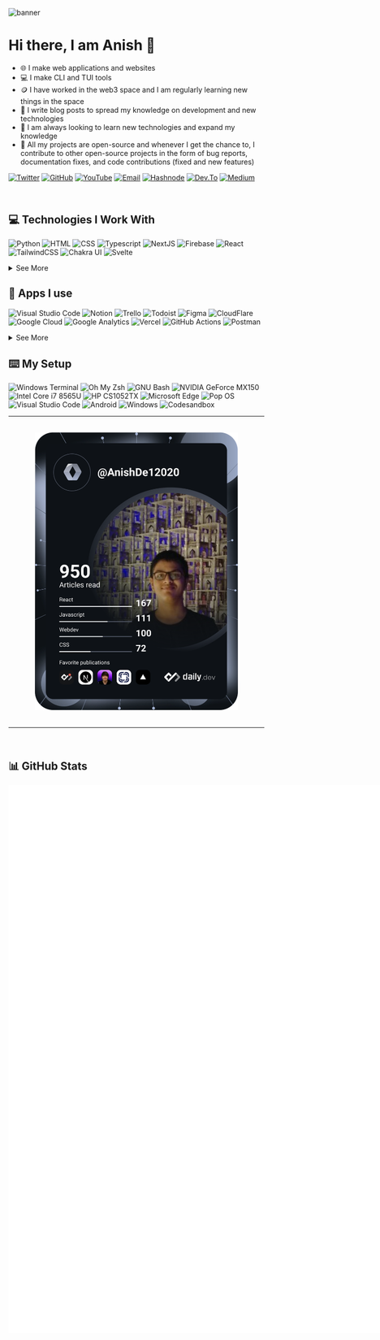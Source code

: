 ![banner](https://user-images.githubusercontent.com/63192115/176181232-2d0a6027-0b0a-4cee-b3ba-aacf7d293384.png)

# Hi there, I am Anish 👋

- 🌐 I make web applications and websites
- 💻 I make CLI and TUI tools
- 🪙 I have worked in the web3 space and I am regularly learning new things in the space
- 📝 I write blog posts to spread my knowledge on development and new technologies
- 📖 I am always looking to learn new technologies and expand my knowledge
- 👐 All my projects are open-source and whenever I get the chance to, I contribute to other open-source projects in the form of bug reports, documentation fixes, and code contributions (fixed and new features)

[![Twitter](https://img.shields.io/badge/Twitter-1DA1F2?style=for-the-badge&logo=twitter&logoColor=white)](https://twitter.com/anishde12020)
[![GitHub](https://img.shields.io/badge/GitHub-100000?style=for-the-badge&logo=github&logoColor=white)](https://github.com/AnishDe12020)
[![YouTube](https://img.shields.io/badge/YouTube-FF0000?style=for-the-badge&logo=youtube&logoColor=white)](https://www.youtube.com/anishtechtutorials)
[![Email](https://img.shields.io/badge/Email-D14836?style=for-the-badge&logo=gmail&logoColor=white)](mailto:contact@anishde.dev)
[![Hashnode](https://img.shields.io/badge/Hashnode-2962FF?style=for-the-badge&logo=hashnode&logoColor=white)](https://blog.anishde.dev/)
[![Dev.To](https://img.shields.io/badge/dev.to-0A0A0A?style=for-the-badge&logo=devdotto&logoColor=white)](https://dev.to/anishde12020)
[![Medium](https://img.shields.io/badge/Medium-12100E?style=for-the-badge&logo=medium&logoColor=white)](https://medium.com/@anishde12020)

&nbsp;
## 💻 Technologies I Work With

![Python](https://img.shields.io/badge/Python-3776AB?style=for-the-badge&logo=python&logoColor=white)
![HTML](https://img.shields.io/badge/HTML5-E34F26?style=for-the-badge&logo=html5&logoColor=white)
![CSS](https://img.shields.io/badge/CSS3-1572B6?style=for-the-badge&logo=css3&logoColor=white)
![Typescript](https://img.shields.io/badge/TypeScript-007ACC?style=for-the-badge&logo=typescript&logoColor=white)
![NextJS](https://img.shields.io/badge/next.js-000000?style=for-the-badge&logo=nextdotjs&logoColor=white)
![Firebase](https://img.shields.io/badge/firebase-ffca28?style=for-the-badge&logo=firebase&logoColor=black)
![React](https://img.shields.io/badge/React-20232A?style=for-the-badge&logo=react&logoColor=61DAFB)
![TailwindCSS](https://img.shields.io/badge/Tailwind_CSS-38B2AC?style=for-the-badge&logo=tailwind-css&logoColor=white)
![Chakra UI](https://img.shields.io/badge/Chakra--UI-319795?style=for-the-badge&logo=chakra-ui&logoColor=white)
![Svelte](https://img.shields.io/badge/Svelte-4A4A55?style=for-the-badge&logo=svelte&logoColor=FF3E00)

<details>
  <summary>See More</summary>
  
![JavaScript](https://img.shields.io/badge/JavaScript-323330?style=for-the-badge&logo=javascript&logoColor=F7DF1E)
![JSON](https://img.shields.io/badge/json-5E5C5C?style=for-the-badge&logo=json&logoColor=white)
![MonogDB](https://img.shields.io/badge/MongoDB-4EA94B?style=for-the-badge&logo=mongodb&logoColor=white)
![Supabase](https://img.shields.io/badge/Supabase-181818?style=for-the-badge&logo=supabase&logoColor=white)
![NodeJS](https://img.shields.io/badge/Node.js-339933?style=for-the-badge&logo=nodedotjs&logoColor=white)
![NPM](https://img.shields.io/badge/npm-CB3837?style=for-the-badge&logo=npm&logoColor=white)
![Yarn](https://img.shields.io/badge/Yarn-2C8EBB?style=for-the-badge&logo=yarn&logoColor=white)
![ExpressJS](https://img.shields.io/badge/Express.js-000000?style=for-the-badge&logo=express&logoColor=white)
![SASS](https://img.shields.io/badge/Sass-CC6699?style=for-the-badge&logo=sass&logoColor=white)
![Jupyter](https://img.shields.io/badge/Jupyter-F37626.svg?&style=for-the-badge&logo=Jupyter&logoColor=white)
![Markdown](https://img.shields.io/badge/Markdown-000000?style=for-the-badge&logo=markdown&logoColor=white)
![Styled Components](https://img.shields.io/badge/styled--components-DB7093?style=for-the-badge&logo=styled-components&logoColor=white)
![Redux](https://img.shields.io/badge/Redux-593D88?style=for-the-badge&logo=redux&logoColor=white)
![Flask](https://img.shields.io/badge/Flask-000000?style=for-the-badge&logo=flask&logoColor=white)
![GraphQL](https://img.shields.io/badge/GraphQl-E10098?style=for-the-badge&logo=graphql&logoColor=white)
![Docker](https://img.shields.io/badge/Docker-2CA5E0?style=for-the-badge&logo=docker&logoColor=white)
![Git](https://img.shields.io/badge/Git-F05032?style=for-the-badge&logo=git&logoColor=white)
![ESLint](https://img.shields.io/badge/eslint-3A33D1?style=for-the-badge&logo=eslint&logoColor=white)
![Prettier](https://img.shields.io/badge/prettier-1A2C34?style=for-the-badge&logo=prettier&logoColor=F7BA3E)
  
</details>
  
## 📱 Apps I use

![Visual Studio Code](https://img.shields.io/badge/Visual_Studio_Code-0078D4?style=for-the-badge&logo=visual%20studio%20code&logoColor=white)
![Notion](https://img.shields.io/badge/Notion-000000?style=for-the-badge&logo=notion&logoColor=white)
![Trello](https://img.shields.io/badge/Trello-0052CC?style=for-the-badge&logo=trello&logoColor=white)
![Todoist](https://img.shields.io/badge/Todoist-E44332?style=for-the-badge&logo=todoist&logoColor=white)
![Figma](https://img.shields.io/badge/Figma-F24E1E?style=for-the-badge&logo=figma&logoColor=white)
![CloudFlare](https://img.shields.io/badge/Cloudflare-F38020?style=for-the-badge&logo=Cloudflare&logoColor=white)
![Google Cloud](https://img.shields.io/badge/Google_Cloud-4285F4?style=for-the-badge&logo=google-cloud&logoColor=white)
![Google Analytics](https://img.shields.io/badge/Google%20Analytics-E37400?style=for-the-badge&logo=google%20analytics&logoColor=white)
![Vercel](https://img.shields.io/badge/Vercel-000000?style=for-the-badge&logo=vercel&logoColor=white)
![GitHub Actions](https://img.shields.io/badge/GitHub_Actions-2088FF?style=for-the-badge&logo=github-actions&logoColor=white)
![Postman](https://img.shields.io/badge/Postman-FF6C37?style=for-the-badge&logo=Postman&logoColor=white)

<details>
  <summary>See More</summary>

![Microsoft Excel](https://img.shields.io/badge/Microsoft_Excel-217346?style=for-the-badge&logo=microsoft-excel&logoColor=white)
![Microsoft Powerpoint](https://img.shields.io/badge/Microsoft_PowerPoint-B7472A?style=for-the-badge&logo=microsoft-powerpoint&logoColor=white)
![Microsoft Office](https://img.shields.io/badge/Microsoft_Office-D83B01?style=for-the-badge&logo=microsoft-office&logoColor=white)
![Microsoft Word](https://img.shields.io/badge/Microsoft_Word-2B579A?style=for-the-badge&logo=microsoft-word&logoColor=white)
![Microsoft Sharepoint](https://img.shields.io/badge/Microsoft_SharePoint-0078D4?style=for-the-badge&logo=microsoft-sharepoint&logoColor=white)
![Google Sheets](https://img.shields.io/badge/Google%20Sheets-34A853?style=for-the-badge&logo=google-sheets&logoColor=white)
![Libre Office](https://img.shields.io/badge/LibreOffice-18A303?style=for-the-badge&logo=LibreOffice&logoColor=white)
![Adobe Creative Cloud](https://img.shields.io/badge/Adobe%20Creative%20Cloud-DA1F26?style=for-the-badge&logo=Adobe%20Creative%20Cloud&logoColor=white)
![Adobe After Effects](https://img.shields.io/badge/Adobe-After%20Effects-CF96FD?style=for-the-badge&logo=Adobe-After-Effects&labelColor=393665&logoWidth=15)
![Adobe Premiere Pro](https://img.shields.io/badge/Adobe-Premiere%20Pro-9999FF?style=for-the-badge&logo=Adobe-Premiere%20Pro&labelColor=2f2f5b&logoWidth=15)
![GIMP](https://img.shields.io/badge/gimp-5C5543?style=for-the-badge&logo=gimp&logoColor=white)
![Canva](https://img.shields.io/badge/Canva-%2300C4CC.svg?&style=for-the-badge&logo=Canva&logoColor=white)
![Udemy](https://img.shields.io/badge/Udemy-EC5252?style=for-the-badge&logo=Udemy&logoColor=white)
![Udacity](https://img.shields.io/badge/Udacity-grey?style=for-the-badge&logo=udacity&logoColor=#5FCFEE)
![freeCodeCamp](https://img.shields.io/badge/free%20code%20camp-27273D?style=for-the-badge&logo=freecodecamp&logoColor=white0)
![SkillShare](https://img.shields.io/badge/skill%20share-002333?style=for-the-badge&logo=skillshare&logoColor=white)
![Exercism](https://img.shields.io/badge/Exercism-009CAB?style=for-the-badge&logo=exercism&logoColor=white)
![Gitbook](https://img.shields.io/badge/GitBook-7B36ED?style=for-the-badge&logo=gitbook&logoColor=white)
![Gitkraken](https://img.shields.io/badge/GitKraken-179287?style=for-the-badge&logo=GitKraken&logoColor=white)
![NextCloud](https://img.shields.io/badge/Nextcloud-0082C9?style=for-the-badge&logo=Nextcloud&logoColor=white)
![Google Colaboratory](https://img.shields.io/badge/Colab-F9AB00?style=for-the-badge&logo=googlecolab&color=525252)
  
</details>
  
## ⌨️ My Setup
  
![Windows Terminal](https://img.shields.io/badge/windows%20terminal-4D4D4D?style=for-the-badge&logo=windows%20terminal&logoColor=white)
![Oh My Zsh](https://img.shields.io/badge/oh_my_zsh-1A2C34?style=for-the-badge&logo=ohmyzsh&logoColor=white)
![GNU Bash](https://img.shields.io/badge/GNU%20Bash-4EAA25?style=for-the-badge&logo=GNU%20Bash&logoColor=white)
![NVIDIA GeForce MX150](https://img.shields.io/badge/NVIDIA-GeForceMX150-76B900?style=for-the-badge&logo=nvidia&logoColor=white)
![Intel Core i7 8565U](https://img.shields.io/badge/Intel-Core_i7_8565U-0071C5?style=for-the-badge&logo=intel&logoColor=white)
![HP CS1052TX](https://img.shields.io/badge/hp-CS1052TX-0096D6?style=for-the-badge&logo=hp&logoColor=white)
![Microsoft Edge](https://img.shields.io/badge/Microsoft_Edge-0078D7?style=for-the-badge&logo=Microsoft-edge&logoColor=white)
![Pop OS](https://img.shields.io/badge/Pop!_OS-48B9C7?style=for-the-badge&logo=Pop!_OS&logoColor=white)
![Visual Studio Code](https://img.shields.io/badge/Visual_Studio_Code-0078D4?style=for-the-badge&logo=visual%20studio%20code&logoColor=white)
![Android](https://img.shields.io/badge/Android-3DDC84?style=for-the-badge&logo=android&logoColor=white)
![Windows](https://img.shields.io/badge/Windows-0078D6?style=for-the-badge&logo=windows&logoColor=white)
![Codesandbox](https://img.shields.io/badge/Codesandbox-000000?style=for-the-badge&logo=CodeSandbox&logoColor=white)

---

<br>

<div align="center">
<a href="https://app.daily.dev/AnishDe12020"><img src="devcard.svg" width="400" alt="Anish De's Dev Card"/></a>
</div>

<br>

---
  
&nbsp;
## 📊 GitHub Stats

<!-- ---
### My skills (Expanding as I learn more!!!):

<img src="https://github.com/devicons/devicon/blob/master/icons/javascript/javascript-original.svg" alt="JavaScript" width="50" height="50"/> <img src="https://github.com/devicons/devicon/blob/master/icons/css3/css3-original.svg" alt="Css" width="50" height="50"/> <img src="https://github.com/devicons/devicon/blob/master/icons/react/react-original.svg" alt="React" width="50" height="50"/> <img src="https://github.com/devicons/devicon/blob/master/icons/python/python-original.svg" alt="Python" width="50" height="50"/> <img src="https://github.com/devicons/devicon/blob/master/icons/github/github-original.svg" alt="GitHub" width="50" height="50"/> <img src="https://github.com/devicons/devicon/blob/master/icons/git/git-original.svg" alt="Git" width="50" height="50"/> <img src="https://github.com/devicons/devicon/blob/master/icons/linux/linux-original.svg" alt="Linux" width="50" height="50"/> <img src="https://github.com/devicons/devicon/blob/master/icons/vscode/vscode-original.svg" alt="VsCode" width="50" height="50"/>  -->

<!-- ---

![Anish's GitHub Stats](https://my-readme-stats-anishde12020.vercel.app/api?username=AnishDe12020&theme=radical&show_icons=true&count_private=true)

![Top Langs](https://my-readme-stats-anishde12020.vercel.app/api/top-langs/?username=AnishDe12020&theme=radical&langs_count=10&layout=compact)

![Anish's wakatime stats](https://my-readme-stats-anishde12020.vercel.app/api/wakatime/?username=AnishDe12020&theme=radical&layout=compact)

--- -->
<!-- <div style="display:flex;flex-direction:row">
  <img src="metrics.base.svg" alt="Base Metrics" />
  <div style="display:flex;flex-direction:column;">
    <img src="metrics.achievements.svg" alt="Achievments" />
    <img src="metrics.tweets.svg" alt="Tweets" />
  </div>
</div> -->

<!-- | ![Top Left Metrics](metrics.top.left.svg) | ![Top Right Metrics](metrics.top.right.svg) |
| ----------------------------------------- | ------------------------------------------- | -->

<div style="display:flex;flex-direction:row;">
  <img src="metrics.top.left.svg" alt="Top Left Metrics" width="400px" />
  <img src="metrics.top.right.svg" alt="Top Right Metrics" width="400px" />
<div>

<details>
  <summary>More Metrics</summary>
  
<!-- | ![Bottom Left Metrics](metrics.bottom.left.svg) | ![Bottom Right Metrics](metrics.bottom.right.svg) |
| ----------------------------------------- | ------------------------------------------- | -->
  
<div style="display:flex;flex-direction:row;">
  <img src="metrics.bottom.left.svg" alt="Bottom Left Metrics" width="400px" />
  <img src="metrics.bottom.right.svg" alt="Bottom Right Metrics" width="400px" />
<div>
  
</details>
  
<details>
  <summary>Stat Cards</summary>
  <div style="display:flex;flex-direction:row;" align="center">
    <img src="https://github-readme-stats.vercel.app/api?username=anishde12020&count_private=true&show_icons=true&theme=radical" alt="AnishDe12020's GitHub Stats" width="400px" height="200px" />
    <img src="https://github-readme-stats.vercel.app/api/wakatime?username=AnishDe12020&layout=compact&theme=radical" alt="AnishDe12020's  Wakatime States" width="400px" height="200px"/>
  </div>
</details>

<!-- <div style="display:flex;">
  <img src="metrics.left.svg" alt="Left Metrics" />
  <img src="metrics.right.svg" alt="Right Metrics" />
</div> -->

<!-- ![Left Metrics](metrics.left.svg) ![Right Metrics](metrics.right.svg) -->

<!-- <img src="metrics.base.svg" alt="Base Metrics" align="left" />
<img src="metrics.achievements.svg" alt="Achievments" align="right" />
  <img src="metrics.tweets.svg" alt="Tweets" align="right" /> -->

<!-- ![Base Metrics](metrics.base.svg)
![Achievments](metrics.achievements.svg)
![Tweets](metrics.tweets.svg) -->

## 📰 My Latest Blog Posts
<!-- HASHNODE_BLOG:START -->
<p align="left">
<a href="https://blog.anishde.dev//how-to-quickly-create-a-gasless-nft-collection-on-solana-with-candypay" title="How to quickly create a Gasless NFT Collection on Solana with CandyPay"><img src="https://cdn.hashnode.com/res/hashnode/image/upload/v1661675955811/Oyqc_FemE.png" alt="How to quickly create a Gasless NFT Collection on Solana with CandyPay" width="250px" align="left" /></a>
<a href="https://blog.anishde.dev//how-to-quickly-create-a-gasless-nft-collection-on-solana-with-candypay" title="How to quickly create a Gasless NFT Collection on Solana with CandyPay"><strong>How to quickly create a Gasless NFT Collection on Solana with CandyPay</strong></a>
<div><strong>29 Aug 2022</strong> | <strong>Updated: 5 Sept 2022</strong></div>
<br/> Let's say you are an NFT creator and want to publish your NFT onto the Solana blockchain quickly. This can be time-consuming as it involves creating the collection, setting up a minting website, etc. It also requires you to be familiar with all the t... </p> <br/> <br/>
<p align="left">
<a href="https://blog.anishde.dev//5-modern-cli-tools-that-help-boost-your-productivity" title="5 Modern CLI tools that help boost your productivity"><img src="https://cdn.hashnode.com/res/hashnode/image/upload/v1660393311485/olDcPwC6h.png" alt="5 Modern CLI tools that help boost your productivity" width="250px" align="left" /></a>
<a href="https://blog.anishde.dev//5-modern-cli-tools-that-help-boost-your-productivity" title="5 Modern CLI tools that help boost your productivity"><strong>5 Modern CLI tools that help boost your productivity</strong></a>
<div><strong>13 Aug 2022</strong> | <strong>Updated: 16 Aug 2022</strong></div>
<br/> As developers, most of us use the terminal to interact with our computers for many tasks as we find it more productive. We are familiar with commands like ls, cd, cat, grep, and find. These are primarily pre-installed on our computers and mostly get ... </p> <br/> <br/>
<p align="left">
<a href="https://blog.anishde.dev//forgit-and-lazygit-the-2-git-tools-to-supercharge-your-git-workflow" title="Forgit and Lazygit. The 2 Git tools to supercharge your git workflow?"><img src="https://cdn.hashnode.com/res/hashnode/image/unsplash/842ofHC6MaI/upload/v1658565475883/khowiElqD.jpeg" alt="Forgit and Lazygit. The 2 Git tools to supercharge your git workflow?" width="250px" align="left" /></a>
<a href="https://blog.anishde.dev//forgit-and-lazygit-the-2-git-tools-to-supercharge-your-git-workflow" title="Forgit and Lazygit. The 2 Git tools to supercharge your git workflow?"><strong>Forgit and Lazygit. The 2 Git tools to supercharge your git workflow?</strong></a>
<div><strong>23 July 2022</strong></div>
<br/> Most of us use version control systems (mostly git) for our projects but the git CLI is unproductive. We often need to run multiple commands and got to type more characters. 
Well, what if I told you there are tools that can improve this significantl... </p> <br/> <br/>
<!-- HASHNODE_BLOG:END -->

<!-- ### [See More at blog.anishde.dev]() -->
  
<div align="center">  
  <a href="https://blog.anishde.dev/"><img src="https://img.shields.io/badge/See More-1F75FE?style=for-the-badge" alt="More Blog Posts" height="50px" width="150px" /></a>
</div>
  
![Hits - Counting since Jan 25 2022](https://hits.link/hits?url=https%3A%2F%2Fgithub.com%2FAnishDe12020)
